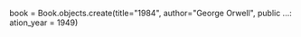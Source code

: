  book = Book.objects.create(title="1984", author="George Orwell", public
   ...: ation_year = 1949)
